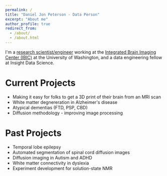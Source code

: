 ```yaml
---
permalink: /
title: "Daniel Jon Peterson - Data Person"
excerpt: "About me"
author_profile: true
redirect_from: 
  - /about/
  - /about.html
---
```


I'm a [research scientist/engineer](http://ibic.washington.edu/profiles/peterson) working at the [Integrated Brain Imaging Center (IBIC)](http://ibic.washington.edu) at the University of Washington, and a data engineering fellow at Insight Data Science.

Current Projects
======
* Making it easy for folks to get a 3D print of their brain from an MRI scan 
* White matter degnereration in Alzheimer's disease  
* Atypical dementias (FTD, PSP, CBD)  
* Diffusion methodology - improving image processing   

Past Projects
======
* Temporal lobe epilepsy  
* Automated segmentation of spinal cord diffusion images  
* Diffusion imaging in Autism and ADHD
* White matter connectivity in dyslexia  
* Experiment development for solution-state NMR  